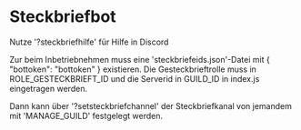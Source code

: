 # Steckbriefbot
Nutze '?steckbriefhilfe' für Hilfe in Discord

Zur beim Inbetriebnehmen muss eine 'steckbriefeids.json'-Datei mit 
{
    "bottoken": "bottoken"
}
existieren.
Die Gesteckbrieftrolle muss in ROLE_GESTECKBRIEFT_ID und die Serverid in GUILD_ID in index.js eingetragen werden.

Dann kann über '?setsteckbriefchannel' der Steckbriefkanal von jemandem mit 'MANAGE_GUILD' festgelegt werden.
